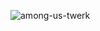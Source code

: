 <!-- [![Watch the video](https://img.youtube.com/vi/qKFuQakKlDU/maxresdefault.jpg)](https://www.youtube.com/watch?v=qKFuQakKlDU?autoplay=1) -->
![among-us-twerk](https://github.com/user-attachments/assets/d1f4d3c9-d62e-4f86-a32a-f651cf759cee)
